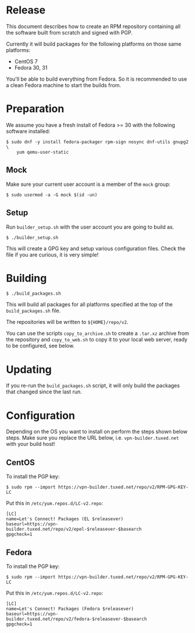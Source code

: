 # Release

This document describes how to create an RPM repository containing all the 
software built from scratch and signed with PGP.

Currently it will build packages for the following platforms on those same
platforms:

* CentOS 7
* Fedora 30, 31

You'll be able to build everything from Fedora. So it is recommended to use
a clean Fedora machine to start the builds from.

# Preparation

We assume you have a fresh install of Fedora >= 30 with the following software 
installed:

    $ sudo dnf -y install fedora-packager rpm-sign nosync dnf-utils gnupg2 \
		yum qemu-user-static

## Mock

Make sure your current user account is a member of the `mock` group:

    $ sudo usermod -a -G mock $(id -un)

## Setup

Run `builder_setup.sh` with the user account you are going to 
build as.

	$ ./builder_setup.sh
	
This will create a GPG key and setup various configuration files. Check 
the file if you are curious, it is very simple!

# Building

	$ ./build_packages.sh

This will build all packages for all platforms specified at the top of 
the `build_packages.sh` file.

The repositories will be written to `${HOME}/repo/v2`.

You can use the scripts `copy_to_archive.sh` to create a `.tar.xz` archive
from the repository and `copy_to_web.sh` to copy it to your local web server,
ready to be configured, see below.

# Updating

If you re-run the `build_packages.sh` script, it will only build the packages
that changed since the last run.

# Configuration

Depending on the OS you want to install on perform the steps shown below steps.
Make sure you replace the URL below, i.e. `vpn-builder.tuxed.net` with your 
build host!

## CentOS

To install the PGP key:

	$ sudo rpm --import https://vpn-builder.tuxed.net/repo/v2/RPM-GPG-KEY-LC

Put this in `/etc/yum.repos.d/LC-v2.repo`:

    [LC]
    name=Let's Connect! Packages (EL $releasever)
    baseurl=https://vpn-builder.tuxed.net/repo/v2/epel-$releasever-$basearch
    gpgcheck=1

## Fedora

To install the PGP key:

	$ sudo rpm --import https://vpn-builder.tuxed.net/repo/v2/RPM-GPG-KEY-LC

Put this in `/etc/yum.repos.d/LC-v2.repo`:

    [LC]
    name=Let's Connect! Packages (Fedora $releasever) 
    baseurl=https://vpn-builder.tuxed.net/repo/v2/fedora-$releasever-$basearch
    gpgcheck=1
